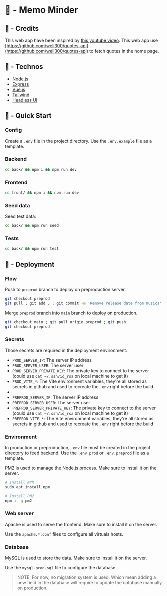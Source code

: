 # 📝 - Memo Minder

## 📰 - Credits

This web app have been inspired by [this youtube video](https://www.youtube.com/watch?v=X7ZxomW71Vs).
This web app use [https://github.com/well300/quotes-api](https://github.com/well300/quotes-api) to fetch quotes in the home page.

## 📖 - Technos

- [Node.js](https://nodejs.org/en/)
- [Express](https://expressjs.com/)
- [Vue.js](https://vuejs.org/)
- [Tailwind](https://tailwindcss.com/)
- [Headless UI](https://headlessui.dev/)

## 🚀 - Quick Start

### Config

Create a `.env` file in the project directory. Use the `.env.example` file as a template.

### Backend

```bash
cd back/ && npm i && npm run dev
```

### Frontend

```bash
cd front/ && npm i && npm run dev
```

### Seed data

Seed test data:
```bash
cd back/ && npm run seed
```

### Tests
```bash
cd back/ && npm run test
```

## 🚢 - Deployment

### Flow

Push to `preprod` branch to deploy on preproduction server.
```sh
git checkout preprod
git pull ; git add . ; git commit -m 'Remove release date from musics' ; git push
```

Merge `preprod` branch into `main` branch to deploy on production.
```sh
git checkout main ; git pull origin preprod ; git push
git checkout preprod    
```

### Secrets

Those secrets are required in the deployment environment:
- `PROD_SERVER_IP`: The server IP address
- `PROD_SERVER_USER`: The server user
- `PROD_SERVER_PRIVATE_KEY`: The private key to connect to the server (could use `cat ~/.ssh/id_rsa` on local machine to get it)
- `PROD_VITE_*`: The Vite environment variables, they're all stored as secrets in github and used to recreate the `.env` right before the build
- 
- `PREPROD_SERVER_IP`: The server IP address
- `PREPROD_SERVER_USER`: The server user
- `PREPROD_SERVER_PRIVATE_KEY`: The private key to connect to the server (could use `cat ~/.ssh/id_rsa` on local machine to get it)
- `PREPROD_VITE_*`: The Vite environment variables, they're all stored as secrets in github and used to recreate the `.env` right before the build

### Environment

In production or preproduction, `.env` file must be created in the project directory to feed backend. Use the `.env.prod` or `.env.preprod` file as a template.

PM2 is used to manage the Node.js process. Make sure to install it on the server.

```bash
# Install NPM
sudo apt install npm

# Install PM2
npm i -g pm2
```

### Web server

Apache is used to serve the frontend. Make sure to install it on the server.

Use the `apache.*.conf` files to configure all virtuals hosts.

### Database

MySQL is used to store the data. Make sure to install it on the server.

Use the `mysql.prod.sql` file to configure the database.

> NOTE: For now, no migration system is used. Which mean adding a new field in the database will require to update the database manually on production.
